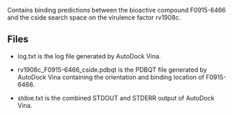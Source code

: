 Contains binding predictions between the bioactive compound F0915-6466 and the cside search space on the virulence factor rv1908c.

## Files

- log.txt is the log file generated by AutoDock Vina.

- rv1908c_F0915-6466_cside.pdbqt is the PDBQT file generated by AutoDock Vina containing the orientation and binding location of F0915-6466.

- stdoe.txt is the combined STDOUT and STDERR output of AutoDock Vina.

